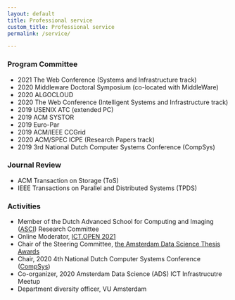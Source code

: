 ```yaml
---
layout: default
title: Professional service
custom_title: Professional service
permalink: /service/

---
```

   
### Program Committee
  * 2021 The Web Conference (Systems and Infrastructure track)
  * 2020 Middleware Doctoral Symposium (co-located with MiddleWare)
  * 2020 ALGOCLOUD
  * 2020 The Web Conference (Intelligent Systems and Infrastructure track)
  * 2019 USENIX ATC (extended PC)
  * 2019 ACM SYSTOR
  * 2019 Euro-Par
  * 2019 ACM/IEEE CCGrid
  * 2020 ACM/SPEC ICPE (Research Papers track)
  * 2019 3rd National Dutch Computer Systems Conference (CompSys)

### Journal Review 
  * ACM Transaction on Storage (ToS)
  * IEEE Transactions on Parallel and Distributed Systems (TPDS)

### Activities 
  * Member of the Dutch Advanced School for Computing and Imaging ([ASCI](https://asci.tudelft.nl/)) Research Committee
  * Online Moderator, [ICT.OPEN 2021](https://www.ictopen.nl/programme2021)
  * Chair of the Steering Committee, [the Amsterdam Data Science Thesis Awards](https://amsterdamdatascience.nl/events/thesis-awards/)
  * Chair, 2020 4th National Dutch Computer Systems Conference ([CompSys](https://www.compsys.science/))
  * Co-organizer, 2020 Amsterdam Data Science (ADS) ICT Infrastrucutre Meetup
  * Department diversity officer, VU Amsterdam 
